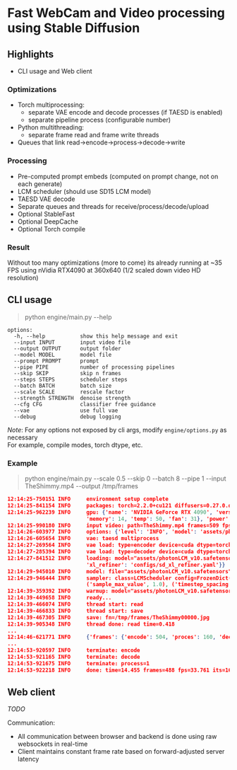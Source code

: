 # Fast WebCam and Video processing using Stable Diffusion

## Highlights

- CLI usage and Web client

### Optimizations

- Torch multiprocessing:
  - separate VAE encode and decode processes (if TAESD is enabled)
  - separate pipeline process (configurable number)
- Python multithreading:
  - separate frame read and frame write threads
- Queues that link read->encode->process->decode->write

### Processing

- Pre-computed prompt embeds (computed on prompt change, not on each generate)
- LCM scheduler (should use SD15 LCM model)
- TAESD VAE decode
- Separate queues and threads for receive/process/decode/upload
- Optional StableFast
- Optional DeepCache
- Optional Torch compile

### Result

Without too many optimizations (more to come) its already running at ~35 FPS using nVidia RTX4090 at 360x640 (1/2 scaled down video HD resolution)  

## CLI usage

> python engine/main.py --help

```log
options:
  -h, --help           show this help message and exit
  --input INPUT        input video file
  --output OUTPUT      output folder
  --model MODEL        model file
  --prompt PROMPT      prompt
  --pipe PIPE          number of processing pipelines
  --skip SKIP          skip n frames
  --steps STEPS        scheduler steps
  --batch BATCH        batch size
  --scale SCALE        rescale factor
  --strength STRENGTH  denoise strength
  --cfg CFG            classifier free guidance
  --vae                use full vae
  --debug              debug logging
```

*Note*: For any options not exposed by cli args, modify `engine/options.py` as necessary  
For example, compile modes, torch dtype, etc.

### Example

> python engine/main.py --scale 0.5 --skip 0 --batch 8 --pipe 1 --input TheShimmy.mp4 --output /tmp/frames

```json
12:14:25-750151 INFO     environment setup complete
12:14:25-841154 INFO     packages: torch=2.2.0+cu121 diffusers=0.27.0.dev0 mp=file_descriptor
12:14:25-962239 INFO     gpu: {'name': 'NVIDIA GeForce RTX 4090', 'version': {'cuda': 12040, 'driver': '551.52', 'vbios': '95.02.3c.40.b8', 'rom': 'G002.0000.00.03', 'capabilities': (8, 9)}, 'pci': {'link': 4, 'width': 16, 'busid': '00000000:01:00.0', 'deviceid': 646189278}, 'memory': {'total': 24564.0, 'free': 22768.81, 'used': 1795.19}, 'clock': {'gpu': [210, 3375], 'sm': [210, 3375], 'memory': [405, 10501]}, 'load': {'gpu': 8,
                         'memory': 14, 'temp': 50, 'fan': 31}, 'power': [29.34, 405.0], 'state': 'gpu idle'}
12:14:25-990180 INFO     input video: path=TheShimmy.mp4 frames=509 fps=60 size=720x1280 codec=h264
12:14:26-603977 INFO     options: {'level': 'INFO', 'model': 'assets/photonLCM_v10.safetensors', 'prompt': 'sexy girl dancing', 'negative': '', 'width': 360.0, 'height': 640.0, 'steps': 5, 'strength': 0.2, 'cfg': 6.0, 'batch': 8, 'device': 'cuda', 'dtype': 'torch.float16', 'channels_last': False, 'inductor': False, 'stablefast': False, 'deepcache': False, 'fuse': False}
12:14:26-605654 INFO     vae: taesd multiprocess
12:14:27-269564 INFO     vae load: type=encoder device=cuda dtype=torch.float16
12:14:27-285394 INFO     vae load: type=decoder device=cuda dtype=torch.float16
12:14:27-841512 INFO     loading: model="assets/photonLCM_v10.safetensors" options={'low_cpu_mem_usage': True, 'torch_dtype': torch.float16, 'safety_checker': None, 'requires_safety_checker': False, 'load_safety_checker': False, 'load_connected_pipeline': True, 'use_safetensors': True, 'extract_ema': True, 'config_files': {'v1': 'configs/v1-inference.yaml', 'v2': 'configs/v2-inference-768-v.yaml', 'xl': 'configs/sd_xl_base.yaml',
                         'xl_refiner': 'configs/sd_xl_refiner.yaml'}}
12:14:29-945010 INFO     model: file="assets/photonLCM_v10.safetensors" class=StableDiffusionImg2ImgPipeline device=cuda time=2.103
12:14:29-946444 INFO     sampler: class=LCMScheduler config=FrozenDict([('num_train_timesteps', 1000), ('beta_start', 0.00085), ('beta_end', 0.012), ('beta_schedule', 'scaled_linear'), ('trained_betas', None), ('original_inference_steps', 50), ('clip_sample', False), ('clip_sample_range', 1.0), ('set_alpha_to_one', False), ('steps_offset', 1), ('prediction_type', 'epsilon'), ('thresholding', False), ('dynamic_thresholding_ratio', 0.995),
                         ('sample_max_value', 1.0), ('timestep_spacing', 'leading'), ('timestep_scaling', 10.0), ('rescale_betas_zero_snr', False)])
12:14:39-359392 INFO     warmup: model="assets/photonLCM_v10.safetensors" time=9.414 batch=8
12:14:39-449658 INFO     ready...
12:14:39-466074 INFO     thread start: read
12:14:39-466833 INFO     thread start: save
12:14:39-467305 INFO     save: fn=/tmp/frames/TheShimmy00000.jpg
12:14:39-905348 INFO     thread done: read time=0.418
...
12:14:46-621771 INFO     {'frames': {'encode': 504, 'proces': 160, 'decode': 160, 'result': 160}, 'queue': {'encode': 0, 'process': 42, 'decode': 0, 'result': 0}, 'time': {'load': '12.095', 'read': '0.418', 'encode': '3.602', 'proces': '6.371', 'decode': '2.342', 'save': '0.003'}, 'gpu': {'memory': 9442.89, 'load': 98, 'state': 'sw power cap'}}
...
12:14:53-920597 INFO     terminate: encode
12:14:53-921165 INFO     terminate: decode
12:14:53-921675 INFO     terminate: process=1
12:14:53-922218 INFO     done: time=14.455 frames=488 fps=33.761 its=168.804
```

## Web client

*TODO*

Communication:

- All communication between browser and backend is done using raw websockets in real-time
- Client maintains constant frame rate based on forward-adjusted server latency
